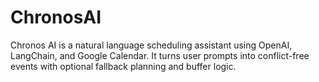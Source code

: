 # ChronosAI
Chronos AI is a natural language scheduling assistant using OpenAI, LangChain, and Google Calendar. It turns user prompts into conflict-free events with optional fallback planning and buffer logic.
